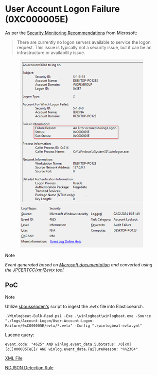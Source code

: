# User Account Logon Failure (0XC000005E)

As per the [Security Monitoring Recommendations](https://learn.microsoft.com/en-us/windows/security/threat-protection/auditing/event-4624#security-monitoring-recommendations) from Microsoft:
> There are currently no logon servers available to service the logon request.
> This issue is typically not a security issue, but it can be an infrastructure or availability issue.

<div align="center">
    <img alt="User Account Logon Failure (0XC000005E)" src="/logs/Account-Logon/User-Account-Logon-Failure/0xC000005E/img/0xC000005E.png" width="80%">
</div>

> [!NOTE]
> *Event generated based on [Microsoft documentation](https://learn.microsoft.com/en-us/windows/security/threat-protection/auditing/event-4624) and converted using the [JPCERTCC/xml2evtx](https://github.com/JPCERTCC/xml2evtx) tool.*

## PoC
> [!NOTE]
> Utilize [sbousseaden's](https://github.com/sbousseaden/EVTX-ATTACK-SAMPLES) script to ingest the .evtx file into Elasticsearch.

```
.\Winlogbeat-Bulk-Read.ps1 -Exe .\winlogbeat\winlogbeat.exe -Source "./logs/Account-Logon/User-Account-Logon-Failure/0xC000005E/evtx/*.evtx" -Config ".\winlogbeat-evtx.yml"
```

Lucene query:

```
event.code: "4625" AND winlog.event_data.SubStatus: /0[xX][cC]000005[eE]/ AND winlog.event_data.FailureReason: "%%2304"
```

[XML File](/logs/Account-Logon/User-Account-Logon-Failure/0xC000005E/xml/0xC000005E.xml)

[NDJSON Detection Rule](/logs/Account-Logon/User-Account-Logon-Failure/0xC000005E/ndjson/POC-0xC000005E.ndjson)